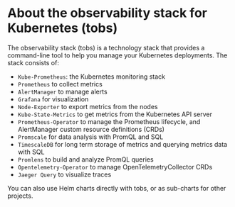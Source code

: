 # About the observability stack for Kubernetes (tobs)
The observability stack (tobs) is a technology stack that provides a
command-line tool to help you manage your Kubernetes deployments. The stack
consists of:

*   `Kube-Prometheus`: the Kubernetes monitoring stack
*   `Prometheus` to collect metrics
*   `AlertManager` to manage alerts
*   `Grafana` for visualization
*   `Node-Exporter` to export metrics from the nodes
*   `Kube-State-Metrics` to get metrics from the Kubernetes API server
*   `Prometheus-Operator` to manage the Prometheus lifecycle, and AlertManager
    custom resource definitions (CRDs)
*   `Promscale` for data analysis with PromQL and SQL
*   `TimescaleDB` for long term storage of metrics and querying metrics data
    with SQL
*   `Promlens` to build and analyze PromQL queries
*   `Opentelemetry-Operator` to manage OpenTelemetryCollector CRDs
*   `Jaeger Query` to visualize traces

You can also use Helm charts directly with tobs, or as sub-charts for other
projects.
